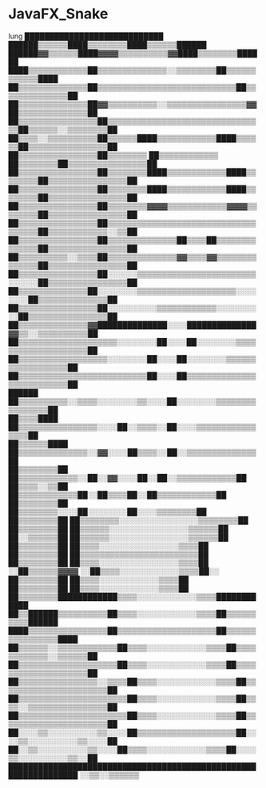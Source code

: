 # JavaFX_Snake

lung
                                  ████████████████████████████                                
                            ██████▒▒▒▒▒▒████▒▒▒▒▒▒▒▒████▒▒▒▒▒▒██████                          
                      ██████▓▓▒▒▒▒▒▒████▓▓▓▓▒▒▒▒▒▒▒▒▒▒▓▓████▒▒▒▒▒▒▒▒██████                    
                  ████▒▒▒▒▒▒▒▒▒▒▒▒██▒▒▒▒▒▒▒▒▒▒▒▒▒▒░░▒▒▒▒▒▒▒▒██▒▒▒▒▒▒▒▒▒▒▒▒████                
                ██▒▒▒▒▒▒▒▒▒▒▒▒▒▒██▒▒▒▒▒▒▒▒▒▒▒▒▒▒▒▒▒▒▒▒▒▒▒▒▒▒▒▒██▒▒▒▒▒▒▒▒▒▒▒▒▒▒██              
              ██▒▒▒▒▒▒▒▒▒▒▒▒▒▒██▓▓▒▒▒▒▒▒▒▒▒▒░░▒▒▒▒▒▒▒▒▒▒▒▒▒▒▒▒▓▓██▒▒▒▒▒▒▒▒▒▒▒▒▒▒██            
            ██▒▒▒▒▒▒▒▒▒▒▒▒▒▒▒▒██▒▒▒▒▒▒▒▒▒▒▒▒▒▒▒▒▒▒▒▒▒▒▒▒▒▒▒▒▒▒▒▒██▒▒▒▒▒▒░░▒▒▒▒▒▒▒▒██          
            ██▒▒▒▒░░▒▒▒▒▒▒▒▒▒▒██▒▒▒▒▒▒████▒▒▒▒▒▒▒▒▒▒▒▒████▒▒▒▒▒▒██▒▒▒▒▒▒▒▒▒▒▒▒▒▒▒▒██          
          ██▒▒▒▒▒▒▒▒▒▒▒▒▒▒▒▒██▒▒▒▒▒▒▒▒  ██▒▒▒▒▒▒▒▒▒▒▒▒  ██▒▒▒▒▒▒▒▒██▒▒▒▒▒▒▒▒▒▒▒▒▒▒▒▒██        
          ██▒▒▒▒▒▒▒▒▒▒▒▒▒▒▒▒██▒▒▒▒▒▒▒▒████▒▒▒▒▒▒▒▒▒▒▒▒████▒▒▒▒▒▒▒▒██▒▒▒▒▒▒▒▒▒▒▒▒▒▒▒▒██        
          ██▒▒▒▒▒▒▒▒▒▒▒▒▒▒▒▒██▒▒▒▒▒▒▒▒████▒▒▒▒▒▒▒▒▒▒▒▒████▒▒▒▒▒▒▒▒██▒▒▒▒▒▒▒▒▒▒▒▒▒▒▒▒██        
          ██▒▒▒▒▒▒▒▒▒▒▒▒▒▒▒▒██▒▒▒▒▒▒▒▒▓▓▓▓▒▒▒▒▒▒▒▒▒▒▒▒▓▓▓▓▒▒▒▒▒▒▒▒██▒▒▒▒▒▒▒▒▒▒▒▒▒▒▒▒██        
          ██▒▒▒▒▒▒▒▒▒▒▒▒▒▒▒▒██▒▒▒▒▒▒▒▒▒▒▒▒▒▒▒▒▒▒▒▒▒▒▒▒▒▒▒▒▒▒▒▒▒▒▒▒██▒▒▒▒▒▒▒▒▒▒▒▒░░▒▒██        
          ██▒▒▒▒▒▒▒▒▒▒▒▒▒▒▒▒██▒▒▒▒▒▒▒▒▒▒▒▒▒▒██▒▒▒▒██▒▒▒▒▒▒▒▒▒▒▒▒▒▒██▒▒▒▒▒▒▒▒▒▒▒▒▒▒▒▒██        
          ██▒▒▒▒▒▒▒▒▒▒░░▒▒▒▒██▒▒▒▒▒▒▒▒▒▒▒▒▒▒▓▓▒▒▒▒▓▓▒▒▒▒▒▒▒▒▒▒▒▒▒▒██▒▒▒▒▒▒▒▒▒▒▒▒▒▒▒▒██        
          ██▒▒▒▒▒▒▒▒▒▒▒▒▒▒▒▒██░░░░░░▒▒▒▒▒▒▒▒▒▒▒▒▒▒▒▒▒▒▒▒▒▒▒▒░░░░░░██▒▒▒▒▒▒▒▒▒▒▒▒▒▒▒▒██        
            ██▒▒▒▒▒▒▒▒▒▒▒▒▒▒██░░░░░░░░▒▒▒▒▒▒▒▒▒▒▒▒▒▒▒▒▒▒▒▒░░░░░░░░██▒▒▒▒▒▒▒▒▒▒▒▒▒▒██          
            ██▒▒▒▒▒▒▒▒▒▒▒▒▒▒▒▒██░░░░░░░░░░▒▒▒▒▒▒▒▒▒▒▒▒░░░░░░░░░░██▒▒▒▒▒▒▒▒▒▒▒▒▒▒▒▒██          
              ██▒▒▒▒▒▒▒▒▒▒▒▒▒▒▓▓██████████████░░░░██████████████▓▓▒▒░░▒▒▒▒▒▒▒▒▒▒██            
              ██▒▒▒▒▒▒▒▒▒▒▒▒▒▒▒▒▒▒▒▒░░░░░░░░██░░░░██░░░░░░░░▒▒▒▒▒▒▒▒▒▒▒▒▒▒▒▒▒▒▒▒██            
                ██▒▒▒▒▒▒▒▒▒▒▒▒▒▒▒▒▒▒░░░░░░░░██░░░░██░░░░░░░░▒▒▒▒▒▒▒▒▒▒▒▒▒▒▒▒▒▒██              
                ██▒▒▒▒▒▒▒▒▒▒▒▒▒▒▒▒▒▒▒▒▒▒▒▒▒▒██░░░░██▒▒▒▒▒▒▒▒▒▒▒▒▒▒▒▒▒▒▒▒▒▒▒▒▒▒██              
██████            ██▒▒▒▒▒▒▒▒▒▒░░▒▒▒▒░░░░░░░░▒▒░░░░██░░░░░░░░▒▒▒▒▒▒▒▒▒▒▒▒▒▒▒▒██                
██▒▒▒▒████          ██▒▒▒▒▒▒▒▒▒▒▒▒▒▒▒▒░░░░██░░▒▒▒▒░░██░░░░▒▒▒▒▒▒▒▒▒▒▒▒▒▒▒▒██                  
  ██▒▒▒▒▒▒████        ██▒▒▒▒▒▒▒▒▒▒▒▒▒▒░░▓▓░░░░██▒▒▒▒░░██░░▒▒▒▒▒▒▒▒▒▒▒▒▒▒██                    
    ██▒▒▒▒▒▒▒▒██        ██▒▒▒▒▒▒▒▒▒▒▒▒░░██░░▓▓░░░░██░░██░░▒▒▒▒▒▒▒▒▒▒▒▒██                      
      ██▒▒▒▒░░▒▒██        ██▒▒▒▒▒▒▒▒▒▒▒▒██░░██▒▒▒▒██░░██▒▒▒▒▒▒▒▒▒▒▒▒██                        
        ██▒▒▒▒▒▒▒▒██        ██▒▒▒▒▒▒▒▒░░░░██░░░░░░░░██░░░░▒▒▒▒▒▒▒▒██                          
          ██▒▒▒▒▒▒▒▒██        ██▒▒▒▒▒▒▒▒░░░░░░░░░░░░░░░░▒▒▒▒▒▒▒▒██                            
          ██▒▒▒▒▒▒▒▒██          ██▒▒▒▒▒▒░░░░░░░░░░░░░░░░▒▒▒▒▒▒██                              
            ██░░▒▒▒▒▒▒██        ██▒▒▒▒▒▒░░░░░░░░░░░░░░░░▒▒▒▒▒▒██                              
            ██▒▒▒▒▒▒▒▒██          ██▒▒▒▒░░░░░░░░░░░░░░░░▒▒▒▒██                                
              ██▒▒▒▒▒▒▒▒██        ██▒▒▒▒▒▒▒▒▒▒▒▒▒▒▒▒▒▒▒▒▒▒▒▒██                                
              ██▒▒▒▒▒▒▒▒██        ██▒▒▒▒░░░░░░░░░░░░░░░░▒▒▒▒██                                
              ░░██▒▒▒▒▒▒▓▓▓▓      ░░██▒▒▒▒░░░░░░░░░░░░▒▒▒▒██░░                                
                ██▒▒▒▒▒▒▒▒██        ██▒▒▒▒░░░░░░░░░░░░▒▒▒▒██                                  
                ██▒▒▒▒▒▒▒▒██        ██▒▒▒▒░░░░░░░░░░░░▒▒▒▒██                                  
                ██▒▒▒▒▒▒▒▒████████████▒▒▒▒░░░░░░░░░░░░▒▒▒▒████████████                        
                ██▒▒██████▒▒▒▒▒▒▒▒▒▒██▒▒▒▒░░░░░░░░░░░░▒▒▒▒██▒▒▒▒▒▒▒▒▒▒██████                  
                ████▒▒▒▒▒▒▒▒▒▒▒▒▒▒▒▒██▒▒▒▒▒▒▒▒▒▒▒▒▒▒▒▒▒▒▒▒██▒▒▒▒▒▒▒▒▒▒▒▒▒▒▒▒████              
              ██▒▒▒▒▒▒░░▒▒▒▒▒▒▒▒▒▒▒▒██▒▒▒▒░░░░░░░░░░░░▒▒▒▒██▒▒▒▒▒▒▒▒▒▒▒▒░░▒▒▒▒▒▒██            
              ██▒▒▒▒▒▒▒▒▒▒▒▒▒▒▒▒▒▒▒▒██▒▒▒▒░░░░░░░░░░░░▒▒▒▒██▒▒▒▒▒▒▒▒▒▒▒▒▒▒▒▒▒▒▒▒██            
            ██▒▒▒▒▒▒▒▒▒▒▒▒▒▒▒▒░░▒▒▒▒██▒▒▒▒░░░░░░░░░░░░▒▒▒▒██▒▒▒▒▒▒▒▒▒▒▒▒▒▒▒▒▒▒▒▒▒▒██          
            ██▒▒▒▒▒▒▒▒▒▒▒▒▒▒▒▒▒▒▒▒▒▒██▒▒▒▒░░░░░░░░░░░░▒▒▒▒██▒▒▒▒░░▒▒▒▒▒▒▒▒▒▒▒▒▒▒▒▒██          
            ██▒▒▒▒▒▒▒▒▒▒▒▒▒▒▒▒▒▒▒▒▒▒██▒▒▒▒░░░░░░░░░░░░▒▒▒▒██▒▒▒▒▒▒▒▒▒▒▒▒▒▒▒▒▒▒▒▒▒▒██          
            ██░░░░▒▒░░░░░░░░░░▒▒░░░░██▒▒▒▒▒▒▒▒▒▒▒▒▒▒▒▒▒▒▒▒██░░░░▒▒░░░░░░░░░░▒▒░░░░██          
              ██░░▒▒░░░░░░░░░░▒▒░░░░██▒▒▒▒░░░░░░░░░░░░▒▒▒▒██░░░░▒▒░░░░░░░░░░▒▒░░██            
                ████████████████████████████████████████████████████████████████  ░░▒▒░░▒▒▒▒▒▒
